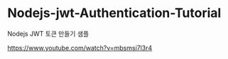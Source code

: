 # Nodejs-jwt-Authentication-Tutorial

Nodejs JWT 토큰 만들기 샘플

https://www.youtube.com/watch?v=mbsmsi7l3r4
